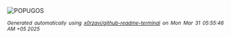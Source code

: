 <div align="justify">
<picture>
    <source media="(prefers-color-scheme: dark)" srcset="https://i.ibb.co/m52DfLXZ/output-gif.gif">
    <source media="(prefers-color-scheme: light)" srcset="https://i.ibb.co/m52DfLXZ/output-gif.gif">
    <img alt="POPUGOS" src="https://i.ibb.co/m52DfLXZ/output-gif.gif">
</picture>

<sub><i>Generated automatically using [x0rzavi/github-readme-terminal](https://github.com/x0rzavi/github-readme-terminal) on Mon Mar 31 05:55:46 AM +05 2025</i></sub>
</div>